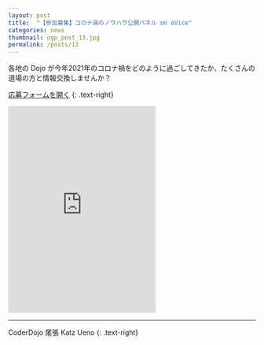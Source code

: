 ```yaml
---
layout: post
title:  "【参加募集】コロナ渦のノウハウ公開パネル on oVice"
categories: news
thumbnail: ogp_post_13.jpg
permalink: /posts/13
---
```



各地の Dojo が今年2021年のコロナ禍をどのように過ごしてきたか、たくさんの道場の方と情報交換しませんか？

[応募フォームを開く](https://forms.gle/uFtkk35S9dijBGRu8)
{: .text-right}

<iframe class="w-100 h-auto" style="min-height: 30em;" src="https://docs.google.com/forms/d/e/1FAIpQLSeqbZ5iYL8wcHDhGZrf6p4jCvc0z-QRy2gmmzzb-hfuawJU0Q/viewform?embedded=true" frameborder="0" marginheight="0" marginwidth="0">読み込んでいます…</iframe>

---

CoderDojo 尾張 Katz Ueno
{: .text-right}
